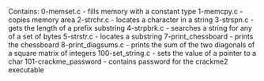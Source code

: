 Contains:
0-memset.c - fills memory with a constant type
1-memcpy.c - copies memory area
2-strchr.c - locates a character in a string
3-strspn.c - gets the length of a prefix substring
4-strpbrk.c - searches a string for any of a set of bytes
5-strstr.c - locates a substring
7-print_chessboard - prints the chessboard
8-print_diagsums.c - prints the sum of the two diagonals of a square matrix of integers
100-set_string.c - sets the value of a pointer to a char
101-crackme_password - contains password for the crackme2 executable
